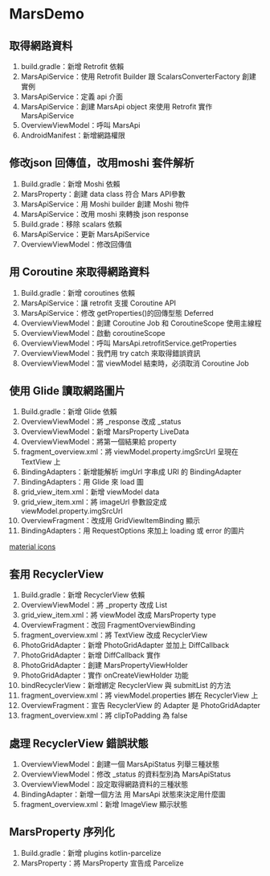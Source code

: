 # MarsDemo


## 取得網路資料

1. build.gradle：新增 Retrofit 依賴
2. MarsApiService：使用 Retrofit Builder 跟 ScalarsConverterFactory 創建實例
3. MarsApiService：定義 api 介面
4. MarsApiService：創建 MarsApi object 來使用 Retrofit 實作 MarsApiService
5. OverviewViewModel：呼叫 MarsApi
6. AndroidManifest：新增網路權限


## 修改json 回傳值，改用moshi 套件解析

1. Build.gradle：新增 Moshi 依賴
2. MarsProperty：創建 data class 符合 Mars API參數
3. MarsApiService：用 Moshi builder 創建 Moshi 物件
4. MarsApiService：改用 moshi 來轉換 json response
5. Build.grade：移除 scalars 依賴
6. MarsApiService：更新 MarsApiService
7. OverviewViewModel：修改回傳值


## 用 Coroutine 來取得網路資料

1. Build.gradle：新增 coroutines 依賴
2. MarsApiService：讓 retrofit 支援 Coroutine API
3. MarsApiService：修改 getProperties()的回傳型態 Deferred
4. OverviewViewModel：創建 Coroutine Job 和 CoroutineScope 使用主線程
5. OverviewViewModel：啟動 coroutineScope
6. OverviewViewModel：呼叫 MarsApi.retrofitService.getProperties
7. OverviewViewModel：我們用 try catch 來取得錯誤資訊
8. OverviewViewModel：當 viewModel 結束時，必須取消 Coroutine Job


## 使用 Glide 讀取網路圖片

1. Build.gradle：新增 Glide 依賴
2. OverviewViewModel：將 _response 改成 _status
3. OverviewViewModel：新增 MarsProperty LiveData
4. OverviewViewModel：將第一個結果給 property  
5. fragment_overview.xml：將 viewModel.property.imgSrcUrl 呈現在 TextView 上
6. BindingAdapters：新增能解析 imgUrl 字串成 URI 的 BindingAdapter
7. BindingAdapters：用 Glide 來 load 圖
8. grid_view_item.xml：新增 viewModel data
9. grid_view_item.xml：將 imageUrl 參數設定成 viewModel.property.imgSrcUrl
10. OverviewFragment：改成用 GridViewItemBinding 顯示
11. BindingAdapters：用 RequestOptions 來加上 loading 或 error 的圖片

[material icons](https://fonts.google.com/icons)


## 套用 RecyclerView

1. Build.gradle：新增 RecyclerView 依賴
2. OverviewViewModel：將 _property 改成 List<MarsProperty>
3. grid_view_item.xml：將 viewModel 改成 MarsProperty type
4. OverviewFragment：改回 FragmentOverviewBinding
5. fragment_overview.xml：將 TextView 改成 RecyclerView
6. PhotoGridAdapter：新增 PhotoGridAdapter 並加上 DiffCallback 
7. PhotoGridAdapter：新增 DiffCallback 實作
8. PhotoGridAdapter：創建 MarsPropertyViewHolder
9. PhotoGridAdapter：實作 onCreateViewHolder 功能
10. bindRecyclerView：新增綁定 RecyclerView 與 submitList 的方法
11. fragment_overview.xml：將 viewModel.properties 綁在 RecyclerView 上
12. OverviewFragment：宣告 RecyclerView 的 Adapter 是 PhotoGridAdapter
13. fragment_overview.xml：將 clipToPadding 為 false


## 處理 RecyclerView 錯誤狀態

1. OverviewViewModel：創建一個 MarsApiStatus 列舉三種狀態
2. OverviewViewModel：修改 _status 的資料型別為 MarsApiStatus
3. OverviewViewModel：設定取得網路資料的三種狀態
4. BindingAdapter：新增一個方法 用 MarsApi 狀態來決定用什麼圖
5. fragment_overview.xml：新增 ImageView 顯示狀態


## MarsProperty 序列化

1. Build.gradle：新增 plugins kotlin-parcelize
2. MarsProperty：將 MarsProperty 宣告成 Parcelize